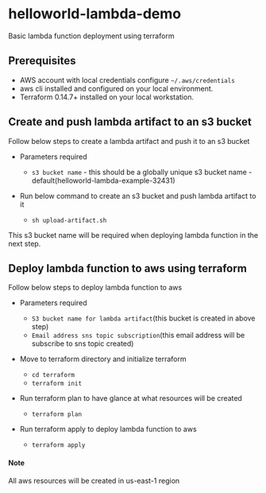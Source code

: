 # helloworld-lambda-demo
Basic lambda function deployment using terraform

## Prerequisites

- AWS account with local credentials configure `~/.aws/credentials`
- aws cli installed and configured on your local environment.
- Terraform 0.14.7+ installed on your local workstation.

## Create and push lambda artifact to an s3 bucket

Follow below steps to create a lambda artifact and push it to an s3 bucket

- Parameters required
  - `s3 bucket name` - this should be a globally unique s3 bucket name - default(helloworld-lambda-example-32431)

- Run below command to create an s3 bucket and push lambda artifact to it
  - `sh upload-artifact.sh`

This s3 bucket name will be required when deploying lambda function in the next step.


## Deploy lambda function to aws using terraform

Follow below steps to deploy lambda function to aws

- Parameters required
  - `S3 bucket name for lambda artifact`(this bucket is created in above step)
  - `Email address sns topic subscription`(this email address will be subscribe to sns topic created)

- Move to terraform directory and initialize terraform
  - `cd terraform`
  - `terraform init`
- Run terraform plan to have glance at what resources will be created
  - `terraform plan`
- Run terraform apply to deploy lambda function to aws
  - `terraform apply`


#### Note
All aws resources will be created in us-east-1 region
